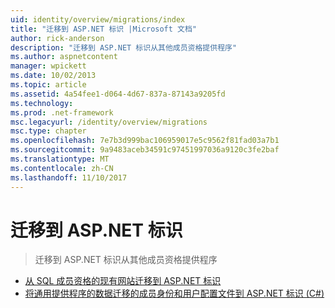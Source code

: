 ```yaml
---
uid: identity/overview/migrations/index
title: "迁移到 ASP.NET 标识 |Microsoft 文档"
author: rick-anderson
description: "迁移到 ASP.NET 标识从其他成员资格提供程序"
ms.author: aspnetcontent
manager: wpickett
ms.date: 10/02/2013
ms.topic: article
ms.assetid: 4a54fee1-d064-4d67-837a-87143a9205fd
ms.technology: 
ms.prod: .net-framework
msc.legacyurl: /identity/overview/migrations
msc.type: chapter
ms.openlocfilehash: 7e7b3d999bac106959017e5c9562f81fad03a7b1
ms.sourcegitcommit: 9a9483aceb34591c97451997036a9120c3fe2baf
ms.translationtype: MT
ms.contentlocale: zh-CN
ms.lasthandoff: 11/10/2017
---
```

<a name="migrating-to-aspnet-identity"></a>迁移到 ASP.NET 标识
====================
> 迁移到 ASP.NET 标识从其他成员资格提供程序


- [从 SQL 成员资格的现有网站迁移到 ASP.NET 标识](migrating-an-existing-website-from-sql-membership-to-aspnet-identity.md)
- [将通用提供程序的数据迁移的成员身份和用户配置文件到 ASP.NET 标识 (C#)](migrating-universal-provider-data-for-membership-and-user-profiles-to-aspnet-identity.md)
